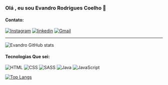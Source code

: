 ### Olá , eu sou Evandro Rodrigues Coelho 👋
#### Contato:
[![Instagram](https://img.shields.io/badge/Instagram-E4405F?style=for-the-badge&logo=instagram&logoColor=white)](https://www.instagram.com/evandro_rc0/)
[![linkedin](https://img.shields.io/badge/LinkedIn-0077B5?style=for-the-badge&logo=linkedin&logoColor=white)](https://www.linkedin.com/in/evandro-coelho-b425601a4/)
[![Gmail](https://img.shields.io/badge/Gmail-D14836?style=for-the-badge&logo=gmail&logoColor=white)](https:evandrorodcoelho@gmail.com)
<hr>

![Evandro GitHub stats](https://github-readme-stats.vercel.app/api?username=EvandroRodriguesCoelho2&show_icons=true&theme=radical)


#### Tecnologias Que sei:
![HTML](https://img.shields.io/badge/HTML5-E34F26?style=for-the-badge&logo=html5&logoColor=white)
![CSS](https://img.shields.io/badge/CSS3-1572B6?style=for-the-badge&logo=css3&logoColor=white)
![SASS](https://img.shields.io/badge/Sass-CC6699?style=for-the-badge&logo=sass&logoColor=white)
![Java](https://img.shields.io/badge/Java-ED8B00?style=for-the-badge&logo=java&logoColor=white)
![JavaScript](https://img.shields.io/badge/JavaScript-F7DF1E?style=for-the-badge&logo=javascript&logoColor=black)

[![Top Langs](https://github-readme-stats.vercel.app/api/top-langs/?username=EvandroRodriguesCoelho2&layout=compact)](https://github.com/anuraghazra/github-readme-stats)
